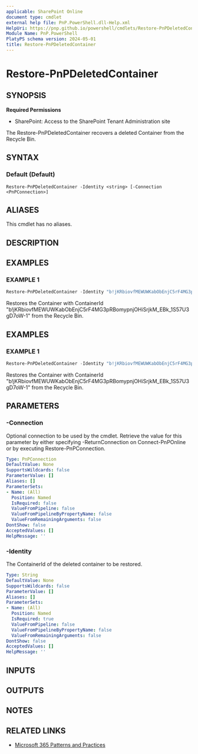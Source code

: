 ```yaml
---
applicable: SharePoint Online
document type: cmdlet
external help file: PnP.PowerShell.dll-Help.xml
HelpUri: https://pnp.github.io/powershell/cmdlets/Restore-PnPDeletedContainer.html
Module Name: PnP.PowerShell
PlatyPS schema version: 2024-05-01
title: Restore-PnPDeletedContainer
---
```


# Restore-PnPDeletedContainer

## SYNOPSIS

**Required Permissions**

* SharePoint: Access to the SharePoint Tenant Administration site

The Restore-PnPDeletedContainer recovers a deleted Container from the Recycle Bin.

## SYNTAX

### Default (Default)

```
Restore-PnPDeletedContainer -Identity <string> [-Connection <PnPConnection>]
```

## ALIASES

This cmdlet has no aliases.

## DESCRIPTION

## EXAMPLES

### EXAMPLE 1

```powershell
Restore-PnPDeletedContainer -Identity "b!jKRbiovfMEWUWKabObEnjC5rF4MG3pRBomypnjOHiSrjkM_EBk_1S57U3gD7oW-1"
```

Restores the Container with ContainerId "b!jKRbiovfMEWUWKabObEnjC5rF4MG3pRBomypnjOHiSrjkM_EBk_1S57U3gD7oW-1" from the Recycle Bin.

## EXAMPLES

### EXAMPLE 1

```powershell
Restore-PnPDeletedContainer -Identity "b!jKRbiovfMEWUWKabObEnjC5rF4MG3pRBomypnjOHiSrjkM_EBk_1S57U3gD7oW-1"
```

Restores the Container with ContainerId "b!jKRbiovfMEWUWKabObEnjC5rF4MG3pRBomypnjOHiSrjkM_EBk_1S57U3gD7oW-1" from the Recycle Bin.

## PARAMETERS

### -Connection

Optional connection to be used by the cmdlet. Retrieve the value for this parameter by either specifying -ReturnConnection on Connect-PnPOnline or by executing Restore-PnPConnection.

```yaml
Type: PnPConnection
DefaultValue: None
SupportsWildcards: false
ParameterValue: []
Aliases: []
ParameterSets:
- Name: (All)
  Position: Named
  IsRequired: false
  ValueFromPipeline: false
  ValueFromPipelineByPropertyName: false
  ValueFromRemainingArguments: false
DontShow: false
AcceptedValues: []
HelpMessage: ''
```

### -Identity

The ContainerId of the deleted container to be restored.

```yaml
Type: String
DefaultValue: None
SupportsWildcards: false
ParameterValue: []
Aliases: []
ParameterSets:
- Name: (All)
  Position: Named
  IsRequired: true
  ValueFromPipeline: false
  ValueFromPipelineByPropertyName: false
  ValueFromRemainingArguments: false
DontShow: false
AcceptedValues: []
HelpMessage: ''
```

## INPUTS

## OUTPUTS

## NOTES

## RELATED LINKS

- [Microsoft 365 Patterns and Practices](https://aka.ms/m365pnp)
